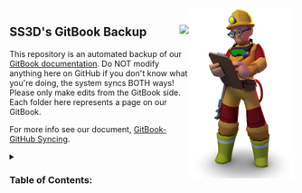 <img src="https://raw.githubusercontent.com/RE-SS3D/SS3D-Art/main/Artwork/Cutouts/Avatars/Uncropped/Engineer.png" align="right" height="300"/>

<h2>SS3D's GitBook Backup
    <a href="https://github.com/RE-SS3D/.gitbook"><img src="https://img.shields.io/github/repo-size/RE-SS3D/.gitbook?color=gold&style=plastic" align="right"></a>
</h2>

This repository is an automated backup of our [GitBook documentation](https://ss3d.gitbook.io/). Do NOT modify anything here on GitHub if you don't know what you're doing, the system syncs BOTH ways! Please only make edits from the GitBook side. Each folder here represents a page on our GitBook.

For more info see our document, [GitBook-GitHub Syncing](https://ss3d.gitbook.io/management/management-intro/sites-and-accounts/gitbook-and-github-syncing).

<details>
<Summary><h3>Table of Contents:</h3></Summary>

- [Home](Home/SUMMARY.md)
- [Design](Design/SUMMARY.md)
- [Art Guide](Art%20Guide/SUMMARY.md)
- [Dev Guide](Dev%20Guide/SUMMARY.md)
- [Systems](Systems/SUMMARY.md)
- [Management](Management/SUMMARY.md)

</details>
